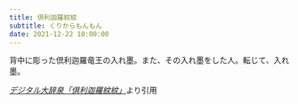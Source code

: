 ```yaml
---
title: 倶利迦羅紋紋
subtitle: くりからもんもん
date: 2021-12-22 10:00:00
---
```


背中に彫った倶利迦羅竜王の入れ墨。また、その入れ墨をした人。転じて、入れ墨。

<cite>[デジタル大辞泉「倶利迦羅紋紋」](https://dictionary.goo.ne.jp/word/%E5%80%B6%E5%88%A9%E8%BF%A6%E7%BE%85%E7%B4%8B%E7%B4%8B/)</cite>より引用